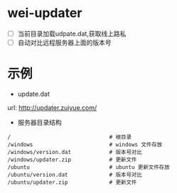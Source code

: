 # wei-updater

- [ ] 当前目录加载udpate.dat,获取线上路私
- [ ] 自动对比远程服务器上面的版本号

# 示例

- update.dat

url: http://updater.zuiyue.com/

- 服务器目录结构

````
/                               # 根目录
/windows                        # windows 文件存放
/windows/version.dat            # 版本号对比
/windows/updater.zip            # 更新文件
/ubuntu                         # ubuntu 更新文件存放
/ubuntu/version.dat             # 版本号对比
/ubuntu/updater.zip             # 更新文件
````
